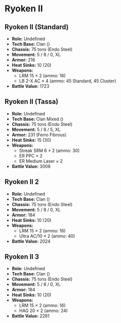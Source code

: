 # Ryoken II
## Ryoken II (Standard)
- **Role:** Undefined
- **Tech Base:** Clan ()
- **Chassis:** 75 tons (Endo Steel)
- **Movement:** 5 / 8 / 0, XL
- **Armor:** 216
- **Heat Sinks:** 10 (20)
- **Weapons:**
  - LRM 15 × 2 (ammo: 16)
  - LB 2-X AC × 4 (ammo: 45 Standard, 45 Cluster)
- **Battle Value:** 1723

## Ryoken II (Tassa)
- **Role:** Undefined
- **Tech Base:** Clan Mixed ()
- **Chassis:** 75 tons (Endo Steel)
- **Movement:** 5 / 8 / 5, XL
- **Armor:** 231 (Ferro Fibrous)
- **Heat Sinks:** 15 (30)
- **Weapons:**
  - Streak SRM 6 × 2 (ammo: 30)
  - ER PPC × 2
  - ER Medium Laser × 2
- **Battle Value:** 3008

## Ryoken II 2
- **Role:** Undefined
- **Tech Base:** Clan ()
- **Chassis:** 75 tons (Endo Steel)
- **Movement:** 5 / 8 / 0, XL
- **Armor:** 184
- **Heat Sinks:** 10 (20)
- **Weapons:**
  - LRM 15 × 2 (ammo: 16)
  - Ultra AC/10 × 2 (ammo: 40)
- **Battle Value:** 2024

## Ryoken II 3
- **Role:** Undefined
- **Tech Base:** Clan ()
- **Chassis:** 75 tons (Endo Steel)
- **Movement:** 5 / 8 / 0, XL
- **Armor:** 184
- **Heat Sinks:** 10 (20)
- **Weapons:**
  - LRM 15 × 2 (ammo: 16)
  - HAG 20 × 2 (ammo: 24)
- **Battle Value:** 2281


